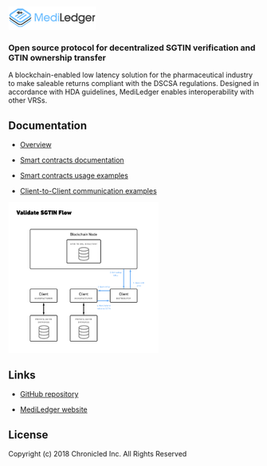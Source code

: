 <a href="https://www.mediledger.com"><img src="mediledger.png" width="35%"></a>

### Open source protocol for decentralized SGTIN verification and GTIN ownership transfer

A blockchain-enabled low latency solution for the pharmaceutical industry to make saleable returns compliant with the DSCSA regulations. Designed in accordance with HDA guidelines, MediLedger enables interoperability with other VRSs.

## Documentation
* [Overview](overview/README.md)

* [Smart contracts documentation](https://chronicled.github.io/mediledger/docs/CompanyDirectoryInterface/)

* [Smart contracts usage examples](examples/smart-contract-examples/README.md)

* [Client-to-Client communication examples](examples/client-client-examples/README.md)

<a href="examples/smart-contract-examples/3-Gtin-Lookup.md"><img src="overview/validate-sgtin.png" width="60%"></a>

## Links

* [GitHub repository](https://github.com/mediledger/saleable-returns)

* [MediLedger website](https://www.mediledger.com)

## License
Copyright (c) 2018 Chronicled Inc. All Rights Reserved
